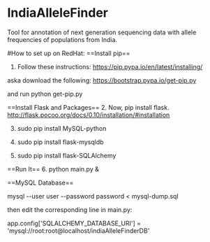 # IndiaAlleleFinder
Tool for annotation of next generation sequencing data with allele frequencies of populations from India.

#How to set up on RedHat:
==Install pip==
1. Follow these instructions: https://pip.pypa.io/en/latest/installing/

aska download the following: https://bootstrap.pypa.io/get-pip.py

and run python get-pip.py

==Install Flask and Packages==
2. Now, pip install flask. http://flask.pocoo.org/docs/0.10/installation/#installation

3. sudo pip install MySQL-python

4. sudo pip install flask-mysqldb

5. sudo pip install flask-SQLAlchemy

==Run It==
6. python main.py &

==MySQL Database==

mysql --user user --password password < mysql-dump.sql

then edit the corresponding line in main.py: 

app.config['SQLALCHEMY_DATABASE_URI'] = 'mysql://root:root@localhost/indiaAlleleFinderDB'